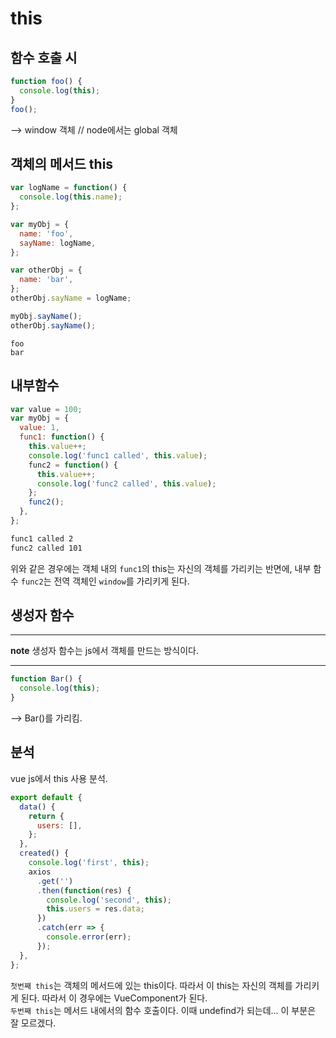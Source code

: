 # this

## 함수 호출 시

```js
function foo() {
  console.log(this);
}
foo();
```

--> window 객체 // node에서는 global 객체

## 객체의 메서드 this

```js
var logName = function() {
  console.log(this.name);
};

var myObj = {
  name: 'foo',
  sayName: logName,
};

var otherObj = {
  name: 'bar',
};
otherObj.sayName = logName;

myObj.sayName();
otherObj.sayName();
```

```shell
foo
bar
```

## 내부함수

```js
var value = 100;
var myObj = {
  value: 1,
  func1: function() {
    this.value++;
    console.log('func1 called', this.value);
    func2 = function() {
      this.value++;
      console.log('func2 called', this.value);
    };
    func2();
  },
};
```

```bash
func1 called 2
func2 called 101
```

위와 같은 경우에는 객체 내의 `func1`의 this는 자신의 객체를 가리키는 반면에,
내부 함수 `func2`는 전역 객체인 `window`를 가리키게 된다.

## 생성자 함수

---

**note**
생성자 함수는 js에서 객체를 만드는 방식이다.

---

```js
function Bar() {
  console.log(this);
}
```

--> Bar()를 가리킴.

## 분석

vue js에서 this 사용 분석.

```js
export default {
  data() {
    return {
      users: [],
    };
  },
  created() {
    console.log('first', this);
    axios
      .get('')
      .then(function(res) {
        console.log('second', this);
        this.users = res.data;
      })
      .catch(err => {
        console.error(err);
      });
  },
};
```

`첫번째 this`는 객체의 메서드에 있는 this이다. 따라서 이 this는 자신의 객체를 가리키게 된다. 따라서 이 경우에는 VueComponent가 된다.  
`두번째 this`는 메서드 내에서의 함수 호출이다. 이때 undefind가 되는데... 이 부분은 잘 모르겠다.

